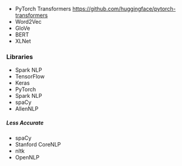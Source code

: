 * PyTorch Transformers https://github.com/huggingface/pytorch-transformers
* Word2Vec
* GloVe
* BERT
* XLNet

### Libraries
* Spark NLP
* TensorFlow
* Keras
* PyTorch
* Spark NLP
* spaCy
* AllenNLP

##### Less Accurate 
* spaCy
* Stanford CoreNLP
* nltk
* OpenNLP










